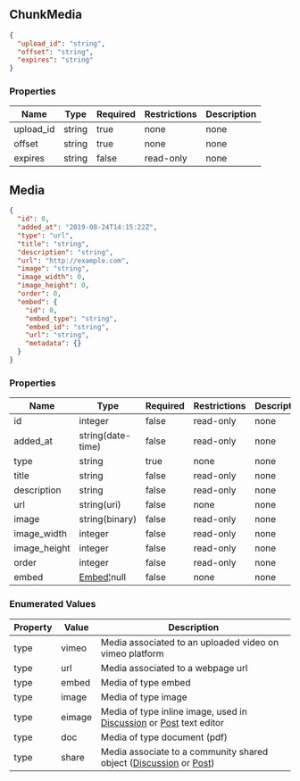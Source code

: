 <h2 id="tocS_ChunkMedia">ChunkMedia</h2>
<!-- backwards compatibility -->
<a id="schemachunkmedia"></a>
<a id="schema_ChunkMedia"></a>
<a id="tocSchunkmedia"></a>
<a id="tocschunkmedia"></a>

```json
{
  "upload_id": "string",
  "offset": "string",
  "expires": "string"
}

```

### Properties

|Name|Type|Required|Restrictions|Description|
|---|---|---|---|---|
|upload_id|string|true|none|none|
|offset|string|true|none|none|
|expires|string|false|read-only|none|

<h2 id="tocS_Media">Media</h2>
<!-- backwards compatibility -->
<a id="schemamedia"></a>
<a id="schema_Media"></a>
<a id="tocSmedia"></a>
<a id="tocsmedia"></a>

```json
{
  "id": 0,
  "added_at": "2019-08-24T14:15:22Z",
  "type": "url",
  "title": "string",
  "description": "string",
  "url": "http://example.com",
  "image": "string",
  "image_width": 0,
  "image_height": 0,
  "order": 0,
  "embed": {
    "id": 0,
    "embed_type": "string",
    "embed_id": "string",
    "url": "string",
    "metadata": {}
  }
}

```

### Properties

|Name|Type|Required|Restrictions|Description|
|---|---|---|---|---|
|id|integer|false|read-only|none|
|added_at|string(date-time)|false|read-only|none|
|type|string|true|none|none|
|title|string|false|read-only|none|
|description|string|false|read-only|none|
|url|string(uri)|false|none|none|
|image|string(binary)|false|read-only|none|
|image_width|integer|false|read-only|none|
|image_height|integer|false|read-only|none|
|order|integer|false|read-only|none|
|embed|[Embed](#schemaembed)¦null|false|none|none|

### Enumerated Values

|Property|Value|Description|
|---|---|---|
|type|vimeo|Media associated to an uploaded video on vimeo platform|
|type|url|Media associated to a webpage url|
|type|embed|Media of type embed|
|type|image|Media of type image|
|type|eimage|Media of type inline image, used in [Discussion](#selfcommunity-api-discussion) or [Post](#selfcommunity-api-post)  text editor|
|type|doc|Media of type document (pdf)|
|type|share|Media associate to a community shared object ([Discussion](#schemadiscussion) or [Post](#schemapost))|
